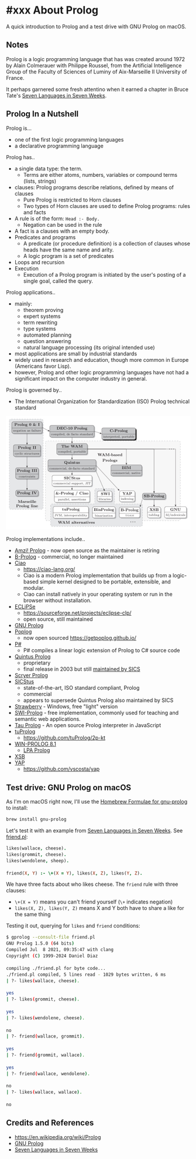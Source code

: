 # #xxx About Prolog

A quick introduction to Prolog and a test drive with GNU Prolog on macOS.

## Notes

Prolog is a logic programming language that has was created around 1972 by Alain Colmerauer with Philippe Roussel, from the Artificial Intelligence Group of the Faculty of Sciences of Luminy of Aix-Marseille II University of France.

It perhaps garnered some fresh attentino when it earned a chapter in
Bruce Tate's [Seven Languages in Seven Weeks](../../books/seven-languages-in-seven-weeks/).

## Prolog In a Nutshell

Prolog is...

* one of the first logic programming languages
* a declarative programming language

Prolog has..

* a single data type: the term.
    * Terms are either atoms, numbers, variables or compound terms (lists, strings)
* clauses: Prolog programs describe relations, defined by means of clauses
    * Pure Prolog is restricted to Horn clauses
    * Two types of Horn clauses are used to define Prolog programs: rules and facts
* A rule is of the form: `Head :- Body.`
    * Negation can be used in the rule
* A fact is a clauses with an empty body.
* Predicates and programs
    * A predicate (or procedure definition) is a collection of clauses whose heads have the same name and arity.
    * A logic program is a set of predicates
* Loops and recursion
* Execution
    * Execution of a Prolog program is initiated by the user's posting of a single goal, called the query.

Prolog applications..

* mainly:
    * theorem proving
    * expert systems
    * term rewriting
    * type systems
    * automated planning
    * question answering
    * natural language processing (its original intended use)
* most applications are small by industrial standards
* widely used in research and education, though more common in Europe (Americans favor Lisp).
* however, Prolog and other logic programming languages have not had a significant impact on the computer industry in general.

Prolog is governed by..

* The International Organization for Standardization (ISO) Prolog technical standard

[![prolog-systems](assets/prolog-systems.jpg)](https://en.wikipedia.org/wiki/Prolog#/media/File:Prolog_systems.svg)

Prolog implementations include..

* [Amzi! Prolog](https://github.com/AmziLS) - now open source as the maintainer is retiring
* [B-Prolog](https://en.wikipedia.org/wiki/B-Prolog) - commercial, no longer maintained
* [Ciao](https://en.wikipedia.org/wiki/Ciao_(programming_language))
    * <https://ciao-lang.org/>
    * Ciao is a modern Prolog implementation that builds up from a logic-based simple kernel designed to be portable, extensible, and modular.
    * Ciao can install natively in your operating system or run in the browser without installation.
* [ECLiPSe](https://en.wikipedia.org/wiki/ECLiPSe)
    * <https://sourceforge.net/projects/eclipse-clp/>
    * open source, still maintained
* [GNU Prolog](http://www.gprolog.org/)
* [Poplog](https://en.wikipedia.org/wiki/Poplog)
    * now open sourced <https://getpoplog.github.io/>
* [P#](https://homepages.inf.ed.ac.uk/stg/research/Psharp/)
    * P# compiles a linear logic extension of Prolog to C# source code
* [Quintus Prolog](https://en.wikipedia.org/wiki/Quintus_Prolog)
    * proprietary
    * final release in 2003 but still [maintained by SICS](https://quintus.sics.se/)
* [Scryer Prolog](https://www.scryer.pl/)
* [SICStus](https://sicstus.sics.se/)
    * state-of-the-art, ISO standard compliant, Prolog
    * commercial
    * appears to supersede Quintus Prolog also maintained by SICS
* [Strawberry](https://dobrev.com/) - Windows, free "light" version
* [SWI-Prolog](https://en.wikipedia.org/wiki/SWI-Prolog) - free implementation, commonly used for teaching and semantic web applications.
* [Tau Prolog](http://tau-prolog.org/) - An open source Prolog interpreter in JavaScript
* [tuProlog](https://pika-lab.gitlab.io/tuprolog/2p-in-kotlin/)
    * <https://github.com/tuProlog/2p-kt>
* [WIN-PROLOG 8.1](https://www.lpai.uk/win.htm)
    * [LPA Prolog](https://en.wikipedia.org/wiki/Logic_Programming_Associates)
* [XSB](https://en.wikipedia.org/wiki/XSB)
* [YAP](https://en.wikipedia.org/wiki/YAP_(Prolog))
    * <https://github.com/vscosta/yap>

## Test drive: GNU Prolog on macOS

As I'm on macOS right now, I'll use the [Homebrew Formulae for gnu-prolog](https://formulae.brew.sh/formula/gnu-prolog) to install:

```sh
brew install gnu-prolog
```

Let's test it with an example from [Seven Languages in Seven Weeks](../../books/seven-languages-in-seven-weeks/).
See [friend.pl](./friend.pl):

```prolog
likes(wallace, cheese).
likes(grommit, cheese).
likes(wendolene, sheep).

friend(X, Y) :- \+(X = Y), likes(X, Z), likes(Y, Z).
```

We have three facts about who likes cheese.
The `friend` rule with three clauses:

* `\+(X = Y)` means you can't friend yourself (`\+` indicates negation)
* `likes(X, Z), likes(Y, Z)` means X and Y both have to share a like for the same thing

Testing it out, querying for `likes` and `friend` conditions:

```sh
$ gprolog --consult-file friend.pl
GNU Prolog 1.5.0 (64 bits)
Compiled Jul  8 2021, 09:35:47 with clang
Copyright (C) 1999-2024 Daniel Diaz

compiling ./friend.pl for byte code...
./friend.pl compiled, 5 lines read - 1029 bytes written, 6 ms
| ?- likes(wallace, cheese).

yes
| ?- likes(grommit, cheese).

yes
| ?- likes(wendolene, cheese).

no
| ?- friend(wallace, grommit).

yes
| ?- friend(grommit, wallace).

yes
| ?- friend(wallace, wendolene).

no
| ?- likes(wallace, wallace).

no
```

## Credits and References

* <https://en.wikipedia.org/wiki/Prolog>
* [GNU Prolog](http://www.gprolog.org/)
* [Seven Languages in Seven Weeks](../../books/seven-languages-in-seven-weeks/)
